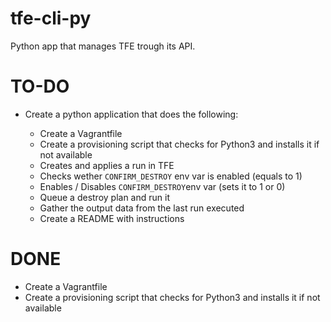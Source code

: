 # tfe-cli-py
Python app that manages TFE trough its API.


# TO-DO

- Create a python application that does the following: 

  - Create a Vagrantfile
  - Create a provisioning script that checks for Python3 and installs it if not available
  - Creates and applies a run in TFE
  - Checks wether ```CONFIRM_DESTROY``` env var is enabled (equals to 1)
  - Enables / Disables ```CONFIRM_DESTROY```env var (sets it to 1 or 0)
  - Queue a destroy plan and run it
  - Gather the output data from the last run executed
  - Create a README with instructions 


# DONE

- Create a Vagrantfile
- Create a provisioning script that checks for Python3 and installs it if not available
